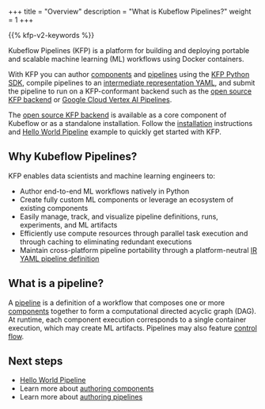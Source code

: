 +++
title = "Overview"
description = "What is Kubeflow Pipelines?"
weight = 1
+++

{{% kfp-v2-keywords %}}

Kubeflow Pipelines (KFP) is a platform for building and deploying portable and scalable machine learning (ML) workflows using Docker containers.

With KFP you can author [components][components] and [pipelines][pipelines] using the [KFP Python SDK][pypi], compile pipelines to an [intermediate representation YAML][ir-yaml], and submit the pipeline to run on a KFP-conformant backend such as the [open source KFP backend][installation] or [Google Cloud Vertex AI Pipelines](https://cloud.google.com/vertex-ai/docs/pipelines/introduction).

The [open source KFP backend][installation] is available as a core component of Kubeflow or as a standalone installation. Follow the [installation][installation] instructions and [Hello World Pipeline][hello-world-pipeline] example to quickly get started with KFP.

<!-- TODO: Include these links once the topic is available -->
<!-- [Learn more about installing Kubeflow][Installation]
[Learn more about installing Kubeflow Pipelines standalone][Installation] -->

## Why Kubeflow Pipelines?

KFP enables data scientists and machine learning engineers to:

* Author end-to-end ML workflows natively in Python
* Create fully custom ML components or leverage an ecosystem of existing components
* Easily manage, track, and visualize pipeline definitions, runs, experiments, and ML artifacts
* Efficiently use compute resources through parallel task execution and through caching to eliminating redundant executions
* Maintain cross-platform pipeline portability through a platform-neutral [IR YAML pipeline definition][ir-yaml]

## What is a pipeline?

A [pipeline][pipelines] is a definition of a workflow that composes one or more [components][components] together to form a computational directed acyclic graph (DAG). At runtime, each component execution corresponds to a single container execution, which may create ML artifacts. Pipelines may also feature [control flow][control-flow].

<!-- TODO: Uncomment these links once the topic is created -->
## Next steps

* [Hello World Pipeline][hello-world-pipeline]
* Learn more about [authoring components][components]
* Learn more about [authoring pipelines][pipelines]

[components]: /docs/components/pipelines/user-guides/create-components
[pipelines]: /docs/components/pipelines/user-guides
[installation]: /docs/components/pipelines/operator-guides/installation
[ir-yaml]: /docs/components/pipelines/user-guides/compile-a-pipeline#ir-yaml
[pypi]: https://pypi.org/project/kfp/
[hello-world-pipeline]: /docs/components/pipelines/getting-started
[control-flow]: /docs/components/pipelines/user-guides/control-flow
